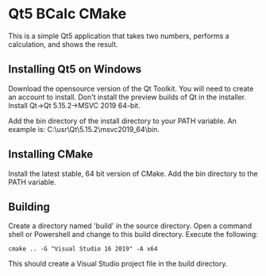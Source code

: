 # Qt5 BCalc CMake

This is a simple Qt5 application that takes two numbers, performs a calculation, and shows the result.

## Installing Qt5 on Windows

Download the opensource version of the Qt Toolkit. You will need to create an account to install. Don't install the preview builds of Qt in the installer. Install Qt->Qt 5.15.2->MSVC 2019 64-bit.

Add the bin directory of the install directory to your PATH variable. An example is: C:\usr\Qt\5.15.2\msvc2019_64\bin.

## Installing CMake

Install the latest stable, 64 bit version of CMake. Add the bin directory to the PATH variable.

## Building

Create a directory named 'build' in the source directory. Open a command shell or Powershell and change to this build directory. Execute the following:

```
cmake .. -G "Visual Studio 16 2019" -A x64
```

This should create a Visual Studio project file in the build directory. 
